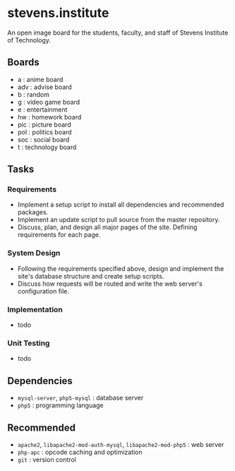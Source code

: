 # stevens.institute

An open image board for the students, faculty, and staff of Stevens Institute of Technology.


## Boards
- a : anime board
- adv : advise board
- b : random
- g : video game board
- e : entertainment
- hw : homework board
- pic : picture board
- pol : politics board
- soc : social board
- t : technology board



## Tasks
### Requirements
- Implement a setup script to install all dependencies and recommended packages.
- Implement an update script to pull source from the master repository.
- Discuss, plan, and design all major pages of the site. Defining requirements for each page.

### System Design
- Following the requirements specified above, design and implement the site's database structure and create setup scripts.
- Discuss how requests will be routed and write the web server's configuration file.

### Implementation
- todo

### Unit Testing
- todo


## Dependencies
* `mysql-server`, `php5-mysql` : database server
* `php5` : programming language


## Recommended
* `apache2`, `libapache2-mod-auth-mysql`, `libapache2-mod-php5` : web server
* `php-apc` : opcode caching and optimization
* `git` : version control
